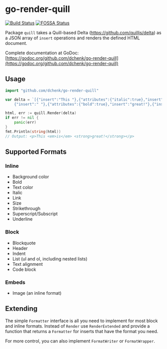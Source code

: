 # go-render-quill
[![Build Status](https://travis-ci.org/dchenk/go-render-quill.svg?branch=master)](https://travis-ci.org/dchenk/go-render-quill)
[![FOSSA Status](https://app.fossa.com/api/projects/git%2Bgithub.com%2Fdchenk%2Fgo-render-quill.svg?type=shield)](https://app.fossa.com/projects/git%2Bgithub.com%2Fdchenk%2Fgo-render-quill?ref=badge_shield)

Package `quill` takes a Quill-based Delta (https://github.com/quilljs/delta) as a JSON array of `insert` operations
and renders the defined HTML document.

Complete documentation at GoDoc: [https://godoc.org/github.com/dchenk/go-render-quill](https://godoc.org/github.com/dchenk/go-render-quill)

## Usage

```go
import "github.com/dchenk/go-render-quill"

var delta = `[{"insert":"This "},{"attributes":{"italic":true},"insert":"is"},
    {"insert":" "},{"attributes":{"bold":true},"insert":"great!"},{"insert":"\n"}]`

html, err := quill.Render(delta)
if err != nil {
	panic(err)
}
fmt.Println(string(html))
// Output: <p>This <em>is</em> <strong>great!</strong></p>
```

## Supported Formats

### Inline
 - Background color
 - Bold
 - Text color
 - Italic
 - Link
 - Size
 - Strikethrough
 - Superscript/Subscript
 - Underline

### Block
 - Blockquote
 - Header
 - Indent
 - List (ul and ol, including nested lists)
 - Text alignment
 - Code block

### Embeds
 - Image (an inline format)

## Extending

The simple `Formatter` interface is all you need to implement for most block and inline formats. Instead of `Render` use `RenderExtended`
and provide a function that returns a `Formatter` for inserts that have the format you need.

For more control, you can also implement `FormatWriter` or `FormatWrapper`.

